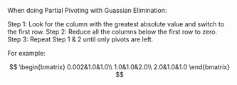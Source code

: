 When doing Partial Pivoting with Guassian Elimination:

Step 1: Look for the column with the greatest absolute value and switch to the first row.
Step 2: Reduce all the columns below the first row to zero.
Step 3: Repeat Step 1 & 2 until only pivots are left.

For example:

$$
\begin{bmatrix}
0.002&1.0&1.0\\
1.0&1.0&2.0\\
2.0&1.0&1.0
\end{bmatrix}
$$
